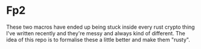 # Fp2

These two macros have ended up being stuck inside every rust crypto thing I've written recently and they're messy and always kind of different. The idea of this repo is to formalise these a little better and make them "rusty".
